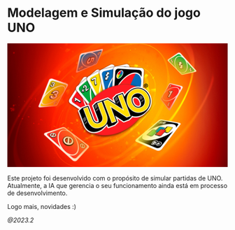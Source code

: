 
# Modelagem e Simulação do jogo UNO
![texto](/images/uno_game.jpg)

Este projeto foi desenvolvido com o propósito de simular partidas de UNO. Atualmente, a IA que gerencia o seu funcionamento ainda está em processo de desenvolvimento.

Logo mais, novidades :)

_@2023.2_
